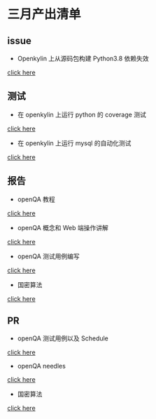 # 三月产出清单

## issue

- Openkylin 上从源码包构建 Python3.8 依赖失效

[click here](https://gitee.com/openkylin/community/issues/I6NYE7)

## 测试

- 在 openkylin 上运行 python 的 coverage 测试

[click here](https://github.com/microseyuyu/PLCT-Work-repository/blob/main/openkylin/python/Test_coverage.md)

- 在 openkylin 上运行 mysql 的自动化测试

[click here](https://github.com/microseyuyu/PLCT-Work-repository/blob/main/openkylin/mysql/Mysql.log.md)

## 报告

- openQA 教程

[click here](https://github.com/microseyuyu/PLCT-Work-repository/blob/main/OpenQA-Build/openQA-Guide-Install.md)

- openQA 概念和 Web 端操作讲解

[click here](https://github.com/microseyuyu/PLCT-Work-repository/blob/main/OpenQA-Build/openQA-Guide-Install.md)

- openQA 测试用例编写

[click here](https://github.com/microseyuyu/PLCT-Work-repository/blob/main/OpenQA-Build/openQA-Guide-Programming.md)

- 国密算法

[click here](https://gitee.com/microseyuyu/openeuler-riscv-2303-test/tree/master/国密算法)

## PR

- openQA 测试用例以及 Schedule

[click here](https://gitee.com/lvxiaoqian/os-autoinst-needles-openeuler/pulls/2)

- openQA needles

[click here](https://gitee.com/lvxiaoqian/os-autoinst-needles-openeuler/pulls/2)

- 国密算法

[click here](https://gitee.com/yunxiangluo/openeuler-riscv-2303-test/pull/new/microseyuyu:master...yunxiangluo:master?source_repo=28353585)